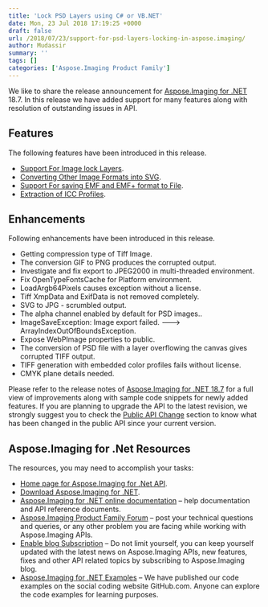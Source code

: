 ```yaml
---
title: 'Lock PSD Layers using C# or VB.NET'
date: Mon, 23 Jul 2018 17:19:25 +0000
draft: false
url: /2018/07/23/support-for-psd-layers-locking-in-aspose.imaging/
author: Mudassir
summary: ''
tags: []
categories: ['Aspose.Imaging Product Family']
---
```


We like to share the release announcement for [Aspose.Imaging for .NET][1] 18.7. In this release we have added support for many features along with resolution of outstanding issues in API.

## Features

The following features have been introduced in this release.

*   [Support For Image lock Layers][2].
*   [Converting Other Image Formats into SVG][3].
*   [Support For saving EMF and EMF+ format to File][4].
*   [Extraction of ICC Profiles][5].

## Enhancements

Following enhancements have been introduced in this release.

*   Getting compression type of Tiff Image.
*   The conversion GIF to PNG produces the corrupted output.
*   Investigate and fix export to JPEG2000 in multi-threaded environment.
*   Fix OpenTypeFontsCache for Platform environment.
*   LoadArgb64Pixels causes exception without a license.
*   Tiff XmpData and ExifData is not removed completely.
*   SVG to JPG - scrumbled output.
*   The alpha channel enabled by default for PSD images..
*   ImageSaveException: Image export failed. ---> ArrayIndexOutOfBoundsException.
*   Expose WebPImage properties to public.
*   The conversion of PSD file with a layer overflowing the canvas gives corrupted TIFF output.
*   TIFF generation with embedded color profiles fails without license.
*   CMYK plane details needed.

Please refer to the release notes of [Aspose.Imaging for .NET 18.7][6] for a full view of improvements along with sample code snippets for newly added features. If you are planning to upgrade the API to the latest revision, we strongly suggest you to check the [Public API Change][7] section to know what has been changed in the public API since your current version.

## Aspose.Imaging for .Net Resources

The resources, you may need to accomplish your tasks:

*   [Home page for Aspose.Imaging for .Net API][8].
*   [Download Aspose.Imaging for .NET][9].
*   [Aspose.Imaging for .NET online documentation][10] – help documentation and API reference documents.
*   [Aspose.Imaging Product Family Forum][11] – post your technical questions and queries, or any other problem you are facing while working with Aspose.Imaging APIs.
*   [Enable blog Subscription][12] – Do not limit yourself, you can keep yourself updated with the latest news on Aspose.Imaging APIs, new features, fixes and other API related topics by subscribing to Aspose.Imaging blog.
*   [Aspose.Imaging for .NET Examples][13] – We have published our code examples on the social coding website GitHub.com. Anyone can explore the code examples for learning purposes.




[1]: https://products.aspose.com/imaging/net
[2]: https://docs.aspose.com/display/imagingnet/Modifying+Images#ModifyingImages-SupportForImagelockLayers
[3]: https://docs.aspose.com/imaging/net/manipulating-svg-files/#ManipulatingSVGFiles-ConvertingImageFormatsintoSVG
[4]: https://docs.aspose.com/imaging/net/converting-wmf-and-emf-to-other-image-formats/#ConvertingWMFandEMFtoOtherImageFormats-SupportForsavingEMFandEMF+formattoFile
[5]: https://docs.aspose.com/imaging/net/modifying-images/#ModifyingImages-ExtractionofICCProfiles
[6]: https://docs.aspose.com/display/imagingnet/Aspose.Imaging+for+.NET+18.7+-+Release+Notes
[7]: https://docs.aspose.com/imaging/net/aspose-imaging-for-net-18-7-release-notes/
[8]: https://products.aspose.com/imaging/net
[9]: https://downloads.aspose.com/imaging/net
[10]: https://docs.aspose.com/imaging/net/
[11]: https://forum.aspose.com/c/imaging
[12]: https://blog.aspose.com/category/aspose-products/aspose.imaging-product-family/
[13]: https://github.com/aspose-imaging/Aspose.Imaging-for-.NET




